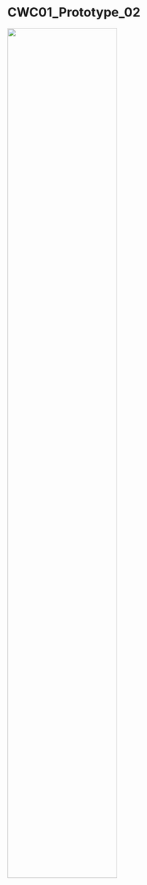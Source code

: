 # CWC01_Prototype_02
 

 <img src="https://github.com/HulyaZ/Prototype_02/blob/main/Assets/Screenshots/final.JPG" width="70%">
